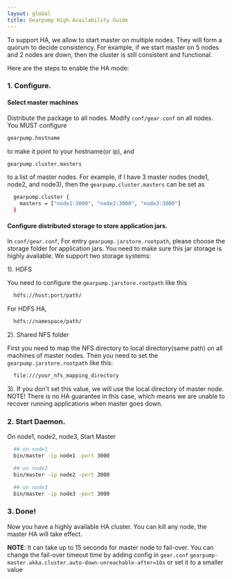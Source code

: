 ```yaml
---
layout: global
title: Gearpump High Availability Guide
---
```


To support HA, we allow to start master on multiple nodes. They will form a quorum to decide consistency. For example, if we start master on 5 nodes and 2 nodes are down, then the cluster is still consistent and functional.

Here are the steps to enable the HA mode:

### 1. Configure.

#### Select master machines

Distribute the package to all nodes. Modify `conf/gear.conf` on all nodes. You MUST configure

```bash
gearpump.hostname
```
to make it point to your hostname(or ip), and

```bash
gearpump.cluster.masters
```
to a list of master nodes. For example, if I have 3 master nodes (node1, node2, and node3),  then the ```gearpump.cluster.masters``` can be set as

```bash
  gearpump.cluster {
    masters = ["node1:3000", "node2:3000", "node3:3000"]
  }
```

#### Configure distributed storage to store application jars.
In `conf/gear.conf`, For entry `gearpump.jarstore.rootpath`, please choose the storage folder for application jars. You need to make sure this jar storage is highly available. We support two storage systems:

  1). HDFS
  
  You need to configure the `gearpump.jarstore.rootpath` like this

```bash
  hdfs://host:port/path/
```

  For HDFS HA,
  
```bash
  hdfs://namespace/path/
```

  2). Shared NFS folder
  
  First you need to map the NFS directory to local directory(same path) on all machines of master nodes.
Then you need to set the `gearpump.jarstore.rootpath` like this:

```bash
  file:///your_nfs_mapping_directory
```

  3). If you don't set this value, we will use the local directory of master node.
  NOTE! There is no HA guarantee in this case, which means we are unable to recover running applications when master goes down.

### 2. Start Daemon.

On node1, node2, node3, Start Master

```bash
  ## on node1
  bin/master -ip node1 -port 3000

  ## on node2
  bin/master -ip node2 -port 3000

  ## on node3
  bin/master -ip node3 -port 3000
```  

### 3. Done!

Now you have a highly available HA cluster. You can kill any node, the master HA will take effect.

**NOTE**: It can take up to 15 seconds for master node to fail-over. You can change the fail-over timeout time by adding config in `gear.conf` `gearpump-master.akka.cluster.auto-down-unreachable-after=10s` or set it to a smaller value
